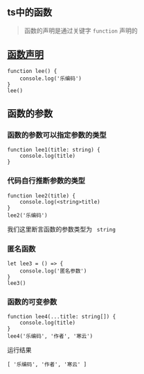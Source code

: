 ## ts中的函数

> 函数的声明是通过关键字 `function` 声明的

## [函数声明](../ts/function.ts)

```tsx
function lee() {
    console.log('乐编码')
}
lee()
```



## 函数的参数

### 函数的参数可以指定参数的类型

```tsx
function lee1(title: string) {
    console.log(title)
}
```

### 代码自行推断参数的类型

```
function lee2(title) {
    console.log(<string>title)
}
lee2('乐编码')
```

我们这里断言函数的参数类型为 ` string` 

### 匿名函数

```tsx
let lee3 = () => {
    console.log('匿名参数')
}
lee3()
```



### 函数的可变参数

```tsx
function lee4(...title: string[]) {
    console.log(title)
}
lee4('乐编码', '作者', '寒云')
```

运行结果

```
[ '乐编码', '作者', '寒云' ]
```


